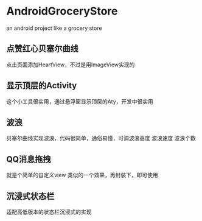 # AndroidGroceryStore
an android project like a grocery store

## 点赞红心贝塞尔曲线
点击页面添加HeartView，不过是用ImageView实现的

## 显示顶层的Activity
这个小工具很实用，通过悬浮窗显示顶层的Aty，开发中很实用

## 波浪
贝塞尔曲线实现波浪，代码很简单，通俗易懂，可调波浪高度 波浪速度 波浪个数

## QQ消息拖拽
就是个简单的自定义view 类似的一个效果，再封装下，即可使用

## 沉浸式状态栏
适配高低版本的状态栏沉浸式的实现
